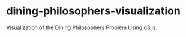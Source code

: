 dining-philosophers-visualization
=================================

Visualization of the Dining Philosophers Problem Using d3.js.

